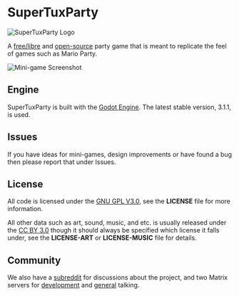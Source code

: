 # SuperTuxParty
![SuperTuxParty Logo](assets/icons/icon-smallest.png)

A [free/libre](https://www.gnu.org/philosophy/free-sw.html) and
[open-source](https://opensource.org/docs/osd/) party game that is meant to
replicate the feel of games such as Mario Party.

![Mini-game Screenshot](screenshot.png)

## Engine
SuperTuxParty is built with the [Godot Engine](https://godotengine.org/).
The latest stable version, 3.1.1, is used.

## Issues
If you have ideas for mini-games, design improvements or have found a bug then
please report that under Issues.

## License
All code is licensed under the [GNU GPL V3.0](https://www.gnu.org/licenses/gpl.html),
see the **LICENSE** file for more information.

All other data such as art, sound, music, and etc. is usually
released under the [CC BY 3.0](https://creativecommons.org/licenses/by/3.0/)
though it should always be specified which license it falls under,
see the **LICENSE-ART** or **LICENSE-MUSIC** file for details.

## Community
We also have a [subreddit](https://www.reddit.com/r/SuperTuxParty/)
for discussions about the project, and two Matrix servers for
[development](https://matrix.to/#/#SuperTuxParty-Dev:matrix.org) and
[general](https://matrix.to/#/#SuperTuxParty-Extra:matrix.org) talking.
